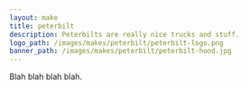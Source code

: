 ```yaml
---
layout: make
title: peterbilt
description: Peterbilts are really nice trucks and stuff.
logo_path: /images/makes/peterbilt/peterbilt-logo.png
banner_path: /images/makes/peterbilt/peterbilt-hood.jpg
---
```



Blah blah blah blah.